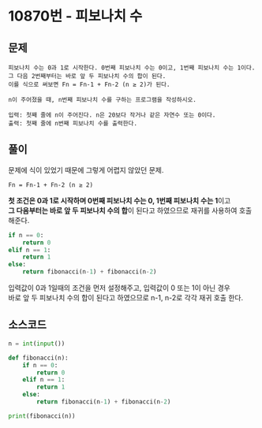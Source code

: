 # 10870번 - 피보나치 수
## 문제
```
피보나치 수는 0과 1로 시작한다. 0번째 피보나치 수는 0이고, 1번째 피보나치 수는 1이다.
그 다음 2번째부터는 바로 앞 두 피보나치 수의 합이 된다.
이를 식으로 써보면 Fn = Fn-1 + Fn-2 (n ≥ 2)가 된다.

n이 주어졌을 때, n번째 피보나치 수를 구하는 프로그램을 작성하시오.

입력: 첫째 줄에 n이 주어진다. n은 20보다 작거나 같은 자연수 또는 0이다.
출력: 첫째 줄에 n번째 피보나치 수를 출력한다.
```
## 풀이
문제에 식이 있었기 때문에 그렇게 어렵지 않았던 문제.   
```
Fn = Fn-1 + Fn-2 (n ≥ 2)
```
**첫 조건은 0과 1로 시작하며 0번째 피보나치 수는 0, 1번째 피보나치 수는 1**이고   
**그 다음부터는 바로 앞 두 피보나치 수의 합**이 된다고 하였으므로 재귀를 사용하여 호출해준다.
```python
if n == 0:
    return 0
elif n == 1:
    return 1
else:
    return fibonacci(n-1) + fibonacci(n-2)
```

입력값이 0과 1일때의 조건을 먼저 설정해주고, 입력값이 0 또는 1이 아닌 경우   
바로 앞 두 피보나치 수의 합이 된다고 하였으므로 n-1, n-2로 각각 재귀 호출 한다.

## 소스코드
```python
n = int(input())

def fibonacci(n):
    if n == 0:
        return 0
    elif n == 1:
        return 1
    else:
        return fibonacci(n-1) + fibonacci(n-2)

print(fibonacci(n))
```